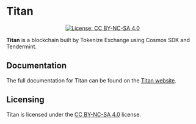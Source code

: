 # Titan

<div align="center">
  <a href="https://github.com/tokenize-titan/titan/blob/develop/LICENSE">
    <img alt="License: CC BY-NC-SA 4.0" src="https://img.shields.io/github/license/tokenize-titan/titan.svg" />
  </a>
</div>

**Titan** is a blockchain built by Tokenize Exchange using Cosmos SDK and Tendermint.

## Documentation

The full documentation for Titan can be found on the [Titan website](https://titanlabs.gitbook.io/).

## Licensing

Titan is licensed under the [CC BY-NC-SA 4.0](https://creativecommons.org/licenses/by-nc-sa/4.0/) license.
